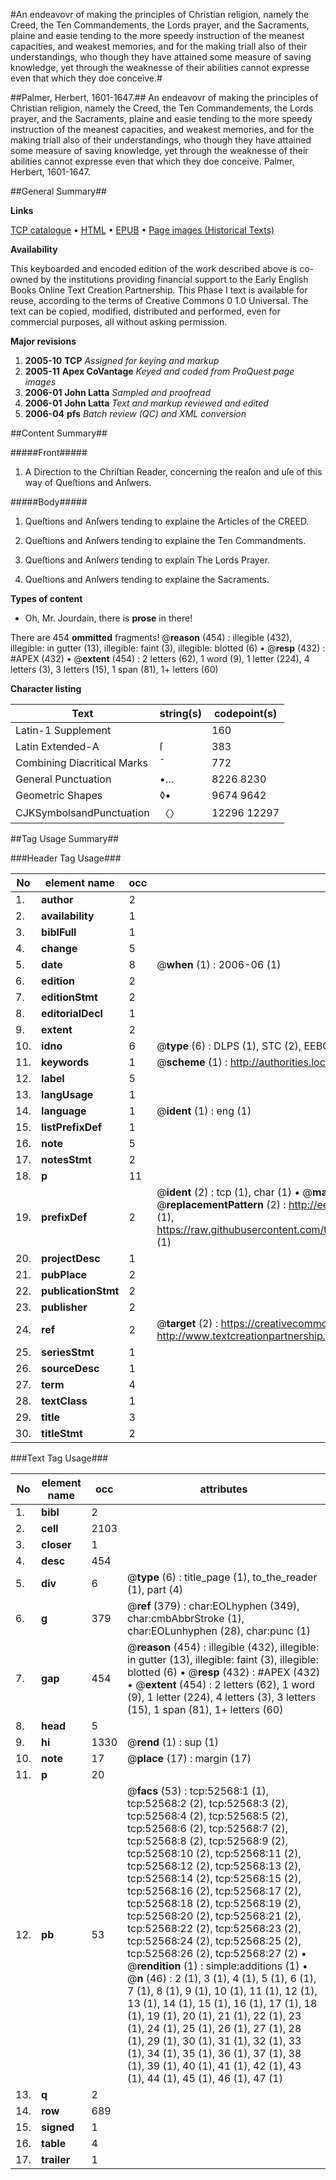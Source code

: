 #An endeavovr of making the principles of Christian religion, namely the Creed, the Ten Commandements, the Lords prayer, and the Sacraments, plaine and easie tending to the more speedy instruction of the meanest capacities, and weakest memories, and for the making triall also of their understandings, who though they have attained some measure of saving knowledge, yet through the weaknesse of their abilities cannot expresse even that which they doe conceive.#

##Palmer, Herbert, 1601-1647.##
An endeavovr of making the principles of Christian religion, namely the Creed, the Ten Commandements, the Lords prayer, and the Sacraments, plaine and easie tending to the more speedy instruction of the meanest capacities, and weakest memories, and for the making triall also of their understandings, who though they have attained some measure of saving knowledge, yet through the weaknesse of their abilities cannot expresse even that which they doe conceive.
Palmer, Herbert, 1601-1647.

##General Summary##

**Links**

[TCP catalogue](http://www.ota.ox.ac.uk/tcp/)  • 
[HTML](http://tei.it.ox.ac.uk/tcp/Texts-HTML/free/A70/A70809.html)  • 
[EPUB](http://tei.it.ox.ac.uk/tcp/Texts-EPUB/free/A70/A70809.epub) • 
[Page images (Historical Texts)](https://data.historicaltexts.jisc.ac.uk/view?pubId=eebo-12017431e&pageId=eebo-12017431e-52568-1)

**Availability**

This keyboarded and encoded edition of the
	       work described above is co-owned by the institutions
	       providing financial support to the Early English Books
	       Online Text Creation Partnership. This Phase I text is
	       available for reuse, according to the terms of Creative
	       Commons 0 1.0 Universal. The text can be copied,
	       modified, distributed and performed, even for
	       commercial purposes, all without asking permission.

**Major revisions**

1. __2005-10__ __TCP__ *Assigned for keying and markup*
1. __2005-11__ __Apex CoVantage__ *Keyed and coded from ProQuest page images*
1. __2006-01__ __John Latta__ *Sampled and proofread*
1. __2006-01__ __John Latta__ *Text and markup reviewed and edited*
1. __2006-04__ __pfs__ *Batch review (QC) and XML conversion*

##Content Summary##

#####Front#####

1. A Direction to the Chriſtian Reader, concerning the reaſon and uſe of this way of Queſtions and Anſwers.

#####Body#####

1. Queſtions and Anſwers tending to explaine the Articles of the CREED.

1. Queſtions and Anſwers tending to explaine the Ten Commandments.

1. Queſtions and Anſwers tending to explain The Lords Prayer.

1. Queſtions and Anſwers tending to explaine the Sacraments.

**Types of content**

  * Oh, Mr. Jourdain, there is **prose** in there!

There are 454 **ommitted** fragments! 
 @__reason__ (454) : illegible (432), illegible: in gutter (13), illegible: faint (3), illegible: blotted (6)  •  @__resp__ (432) : #APEX (432)  •  @__extent__ (454) : 2 letters (62), 1 word (9), 1 letter (224), 4 letters (3), 3 letters (15), 1 span (81), 1+ letters (60)

**Character listing**


|Text|string(s)|codepoint(s)|
|---|---|---|
|Latin-1 Supplement| |160|
|Latin Extended-A|ſ|383|
|Combining             Diacritical Marks|̄|772|
|General Punctuation|•…|8226 8230|
|Geometric Shapes|◊▪|9674 9642|
|CJKSymbolsandPunctuation|〈〉|12296 12297|

##Tag Usage Summary##

###Header Tag Usage###

|No|element name|occ|attributes|
|---|---|---|---|
|1.|__author__|2||
|2.|__availability__|1||
|3.|__biblFull__|1||
|4.|__change__|5||
|5.|__date__|8| @__when__ (1) : 2006-06 (1)|
|6.|__edition__|2||
|7.|__editionStmt__|2||
|8.|__editorialDecl__|1||
|9.|__extent__|2||
|10.|__idno__|6| @__type__ (6) : DLPS (1), STC (2), EEBO-CITATION (1), OCLC (1), VID (1)|
|11.|__keywords__|1| @__scheme__ (1) : http://authorities.loc.gov/ (1)|
|12.|__label__|5||
|13.|__langUsage__|1||
|14.|__language__|1| @__ident__ (1) : eng (1)|
|15.|__listPrefixDef__|1||
|16.|__note__|5||
|17.|__notesStmt__|2||
|18.|__p__|11||
|19.|__prefixDef__|2| @__ident__ (2) : tcp (1), char (1)  •  @__matchPattern__ (2) : ([0-9\-]+):([0-9IVX]+) (1), (.+) (1)  •  @__replacementPattern__ (2) : http://eebo.chadwyck.com/downloadtiff?vid=$1&page=$2 (1), https://raw.githubusercontent.com/textcreationpartnership/Texts/master/tcpchars.xml#$1 (1)|
|20.|__projectDesc__|1||
|21.|__pubPlace__|2||
|22.|__publicationStmt__|2||
|23.|__publisher__|2||
|24.|__ref__|2| @__target__ (2) : https://creativecommons.org/publicdomain/zero/1.0/ (1), http://www.textcreationpartnership.org/docs/. (1)|
|25.|__seriesStmt__|1||
|26.|__sourceDesc__|1||
|27.|__term__|4||
|28.|__textClass__|1||
|29.|__title__|3||
|30.|__titleStmt__|2||


###Text Tag Usage###

|No|element name|occ|attributes|
|---|---|---|---|
|1.|__bibl__|2||
|2.|__cell__|2103||
|3.|__closer__|1||
|4.|__desc__|454||
|5.|__div__|6| @__type__ (6) : title_page (1), to_the_reader (1), part (4)|
|6.|__g__|379| @__ref__ (379) : char:EOLhyphen (349), char:cmbAbbrStroke (1), char:EOLunhyphen (28), char:punc (1)|
|7.|__gap__|454| @__reason__ (454) : illegible (432), illegible: in gutter (13), illegible: faint (3), illegible: blotted (6)  •  @__resp__ (432) : #APEX (432)  •  @__extent__ (454) : 2 letters (62), 1 word (9), 1 letter (224), 4 letters (3), 3 letters (15), 1 span (81), 1+ letters (60)|
|8.|__head__|5||
|9.|__hi__|1330| @__rend__ (1) : sup (1)|
|10.|__note__|17| @__place__ (17) : margin (17)|
|11.|__p__|20||
|12.|__pb__|53| @__facs__ (53) : tcp:52568:1 (1), tcp:52568:2 (2), tcp:52568:3 (2), tcp:52568:4 (2), tcp:52568:5 (2), tcp:52568:6 (2), tcp:52568:7 (2), tcp:52568:8 (2), tcp:52568:9 (2), tcp:52568:10 (2), tcp:52568:11 (2), tcp:52568:12 (2), tcp:52568:13 (2), tcp:52568:14 (2), tcp:52568:15 (2), tcp:52568:16 (2), tcp:52568:17 (2), tcp:52568:18 (2), tcp:52568:19 (2), tcp:52568:20 (2), tcp:52568:21 (2), tcp:52568:22 (2), tcp:52568:23 (2), tcp:52568:24 (2), tcp:52568:25 (2), tcp:52568:26 (2), tcp:52568:27 (2)  •  @__rendition__ (1) : simple:additions (1)  •  @__n__ (46) : 2 (1), 3 (1), 4 (1), 5 (1), 6 (1), 7 (1), 8 (1), 9 (1), 10 (1), 11 (1), 12 (1), 13 (1), 14 (1), 15 (1), 16 (1), 17 (1), 18 (1), 19 (1), 20 (1), 21 (1), 22 (1), 23 (1), 24 (1), 25 (1), 26 (1), 27 (1), 28 (1), 29 (1), 30 (1), 31 (1), 32 (1), 33 (1), 34 (1), 35 (1), 36 (1), 37 (1), 38 (1), 39 (1), 40 (1), 41 (1), 42 (1), 43 (1), 44 (1), 45 (1), 46 (1), 47 (1)|
|13.|__q__|2||
|14.|__row__|689||
|15.|__signed__|1||
|16.|__table__|4||
|17.|__trailer__|1||
